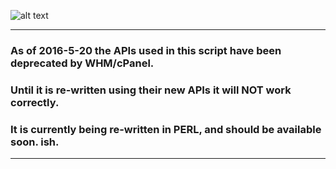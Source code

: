 ![alt text](https://intergenstudios.com/Downloads/cmsinstaller.png "CMS Installer")

---

### As of 2016-5-20 the APIs used in this script have been deprecated by WHM/cPanel.
### Until it is re-written using their new APIs it will NOT work correctly.
### It is currently being re-written in PERL, and should be available soon.  ish. 

---
